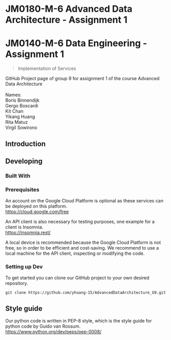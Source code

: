 # JM0180-M-6 Advanced Data Architecture - Assignment 1 

# JM0140-M-6 Data Engineering - Assignment 1
> Implementation of Services 

GitHub Project page of group 9 for assignment 1 of the course Advanced Data Architecture
<br />
<br />
Names: <br />
Boris Binnendijk <br />
Gergo Boscardi <br />
Kit Chan <br />
Yikang Huang <br />
Rita Matuz <br />
Virgil Sowirono <br />

## Introduction

## Developing

### Built With

### Prerequisites
An account on the Google Cloud Platform is optional as these services can be deployed on this platform. <br />
https://cloud.google.com/free

An API client is also necessary for testing purposes, one example for a client is Insomnia. <br />
https://insomnia.rest/

A local device is recommended because the Google Cloud Platform is not free, so in order to be efficient and cost-saving. We recommend to use a local machine for the API client, inspecting or modifying the code.

### Setting up Dev

To get started you can clone our GitHub project to your own desired repository.

```shell
git clone https://github.com/yhuang-15/AdvancedDataArchitecture_G9.git
```

## Style guide

Our python code is written in PEP-8 style, which is the style guide for python code by Guido van Rossum.
<br />
https://www.python.org/dev/peps/pep-0008/

